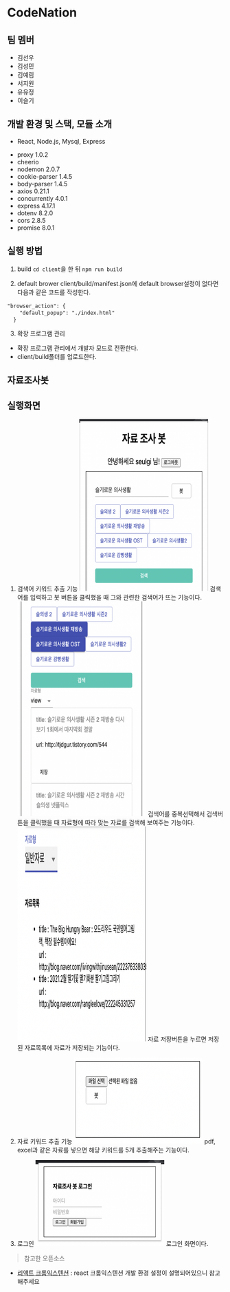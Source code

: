 # CodeNation

## 팀 멤버
* 김선우
* 김성민
* 김예림
* 서지원
* 유유정
* 이슬기

## 개발 환경 및 스택, 모듈 소개
* React, Node.js, Mysql, Express
- proxy 1.0.2
- cheerio
- nodemon 2.0.7
- cookie-parser 1.4.5
- body-parser 1.4.5
- axios 0.21.1
- concurrently 4.0.1
- express 4.17.1
- dotenv 8.2.0
- cors 2.8.5
- promise 8.0.1

## 실행 방법
1. build
`cd client`을 한 뒤 `npm run build`

2. default brower
client/build/manifest.json에 default browser설정이 없다면 다음과 같은 코드를 작성한다.
```
"browser_action": {
    "default_popup": "./index.html"
  }
```

3. 확장 프로그램 관리
- 확장 프로그램 관리에서 개발자 모드로 전환한다.
- client/build폴더를 업로드한다.

## 자료조사봇

## 실행화면
1. 검색어 키워드 추출 기능
<img src="./image/keyword1.png" width="300" height="400"></img>
검색어를 입력하고 봇 버튼을 클릭했을 때 그와 관련한 검색어가 뜨는 기능이다.
<img src="./image/keyword2.png" width="300" height="500"></img>
검색어를 중복선택해서 검색버튼을 클릭했을 때 자료형에 따라 맞는 자료를 검색해 보여주는 기능이다.
<img src="./image/keyword3.png" width="300" height="500"></img>
자료 저장버튼을 누르면 저장된 자료목록에 자료가 저장되는 기능이다.

2. 자료 키워드 추출 기능
<img src="./image/filtering.png" width="300" height="200"></img>
pdf, excel과 같은 자료를 넣으면 해당 키워드를 5개 추출해주는 기능이다.

3. 로그인
<img src="./image/login.png" width="300" height="200"></img>
로그인 화면이다.

> 참고한 오픈소스
* [리액트 크롬익스텐션](https://github.com/satendra02/react-chrome-extension)
    : react 크롬익스텐션 개발 환경 설정이 설명되어있으니 참고해주세요